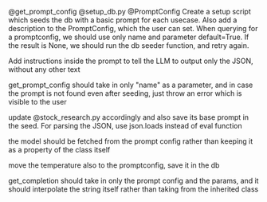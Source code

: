 @get_prompt_config @setup_db.py  @PromptConfig 
Create a setup script which seeds the db with a basic prompt for each usecase. Also add a description to the PromptConfig, which the user can set.
When querying for a promptconfig, we should use only name and parameter default=True. If the result is None, we should run the db seeder function, and retry again.


Add instructions inside the prompt to tell the LLM to output only the JSON, without any other text


get_prompt_config should take in only "name" as a parameter, and in case the prompt is not found even after seeding, just throw an error which is visible to the user


update @stock_research.py  accordingly and also save its base prompt in the seed. For parsing the JSON, use json.loads instead of eval function


the model should be fetched from the prompt config rather than keeping it as a property of the class itself


move the temperature also to the promptconfig, save it in the db


get_completion should take in only the prompt config and the params, and it should interpolate the string itself rather than taking from the inherited class